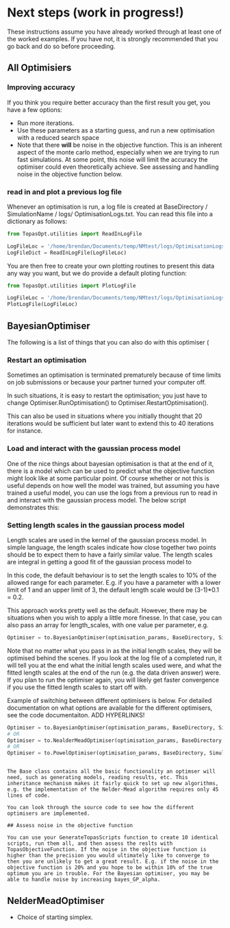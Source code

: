 # Next steps (work in progress!)

These instructions assume you have already worked through at least one of the worked examples.
 If you have not, it is strongly recommended that you go back and do so before proceeding. 

## All Optimisiers

### Improving accuracy

If you think you require better accuracy than the first result you get, you have a few options:

- Run more iterations.
- Use these parameters as a starting guess, and run a new optimisation with a reduced search space
- Note that there **will** be noise in the objective function. This is an inherent aspect of the monte carlo method, especially when we are trying to run fast simulations. At some point, this noise will limit the accuracy the optimiser could even theoretically achieve. See assessing and handling noise in the objective function below.

### read in and plot a previous log file

Whenever an optimisation is run, a log file is created at BaseDirectory / SimulationName / logs/ OptimisationLogs.txt.
You can read this file into a dictionary as follows:

```python
from TopasOpt.utilities import ReadInLogFile

LogFileLoc = '/home/brendan/Documents/temp/NMtest/logs/OptimisationLogs.txt'
LogFileDict = ReadInLogFile(LogFileLoc)
```

You are then free to create your own plotting routines to present this data any way
you want, but we do provide a default ploting function:

```python
from TopasOpt.utilities import PlotLogFile

LogFileLoc = '/home/brendan/Documents/temp/NMtest/logs/OptimisationLogs.txt'
PlotLogFile(LogFileLoc)
```

## BayesianOptimiser

The following is a list of things that you can also do with this optimiser (

### Restart an optimisation

 Sometimes an optimisation is terminated prematurely because of time limits on job submissions or because your partner turned your computer off.

In such situations, it is easy to restart the optimisation; you just have to change Optimiser.RunOptimisation() to Optimiser.RestartOptimisation().

This can also be used in situations where you initially thought that 20 iterations would be sufficient but later want to extend this to 40 iterations for instance.

### Load and interact with the gaussian process model

One of the nice things about bayesian optimisation is that at the end of it, there is a model which can be used to predict what the objective function might look like at some particular point. Of course whether or not this is useful depends on how well the model was trained, but assuming you have trained a useful model, you can use the logs from a previous run to read in and interact with the gaussian process model. The below script demonstrates this:

### Setting length scales in the gaussian process model

Length scales are used in the kernel of the gaussian process model. In simple language, the length scales indicate how close together two points should be to expect them to have a fairly similar value. The length scales are integral in getting a good fit of the gaussian process model to 

In this code, the default behaviour is to set the length scales to 10% of the allowed range for each parameter. E.g. if you have a parameter with a lower limit of 1 and an upper limit of 3, the default length scale would be (3-1)*0.1 = 0.2.

This approach works pretty well as the default. However, there may be situations when you wish to apply a little more finesse. In that case, you can also pass an array for length_scales, with one value per parameter, e.g.

```python
Optimiser = to.BayesianOptimiser(optimisation_params, BaseDirectory, SimulationName, OptimisationDirectory, TopasLocation='~/topas37', ReadMeText=ReadMeText, Overwrite=True,length_scales=[par1_scale, par2_scale, par3_scale, etc.])
```

Note that no matter what you pass in as the initial length scales, they will be optimised behind the scenes. If you look at the log file of a completed run, it will tell you at the end what the initial
length scales used were, and what the fitted length scales at the end of the run (e.g. the data driven answer) were. If you plan to run the optimiser again, you will likely get faster convergence if you use the fitted length scales to start off with.


Example of switching between different optimisers is below. For detailed documentation on what options are available for the different optimisers, see the code documentaiton. ADD HYPERLINKS!

```python
Optimiser = to.BayesianOptimiser(optimisation_params, BaseDirectory, SimulationName, OptimisationDirectory)
# OR 
Optimiser = to.NealderMeadOptimiser(optimisation_params, BaseDirectory, SimulationName, OptimisationDirectory)
# OR 
Optimiser = to.PowelOptimiser(optimisation_params, BaseDirectory, SimulationName, OptimisationDirectory)
```


```

The Base class contains all the basic functionality an optimser will need, such as generating models, reading results, etc. This inheritance mechanism makes it fairly quick to set up new algorithms, e.g. the implementation of the Nelder-Mead algorithm requires only 45 lines of code. 

You can look through the source code to see how the different optimisers are implemented.

## Assess noise in the objective function

You can use your GenerateTopasScripts function to create 10 identical scripts, run them all, and then assess the reslts with TopasObjectiveFunction. If the noise in the objective function is higher than the precision you would ultimately like to converge to then you are unlikely to get a great result. E.g. if the noise in the objective function is 20% and you hope to be within 10% of the true optimum you are in trouble. For the Bayesian optimiser, you may be able to handle noise by increasing bayes_GP_alpha.
```

## NelderMeadOptimiser

- Choice of starting simplex.

